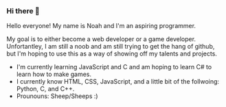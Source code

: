 ### Hi there 👋

<!--
**MinecraftXpert/MinecraftXpert** is a ✨ _special_ ✨ repository because its `README.md` (this file) appears on your GitHub profile.

Here are some ideas to get you started:

- 🔭 I’m currently working on ...
- 🌱 I’m currently learning ...
- 👯 I’m looking to collaborate on ...
- 🤔 I’m looking for help with ...
- 💬 Ask me about ...
- 📫 How to reach me: ...
- 😄 Pronouns: ...
- ⚡ Fun fact: ...
-->

Hello everyone! My name is Noah and I'm an aspiring programmer. 

My goal is to either become a web developer or a game developer. Unfortantley, I am still a noob and am still trying to get the hang of github, but I'm hoping to use this as a way of showing off my talents and projects.

- I'm currently learning JavaScript and C and am hoping to learn C# to learn how to make games.
- I currently know HTML, CSS, JavaScript, and a little bit of the follwoing: Python, C, and C++.
- Prounouns: Sheep/Sheeps :)
